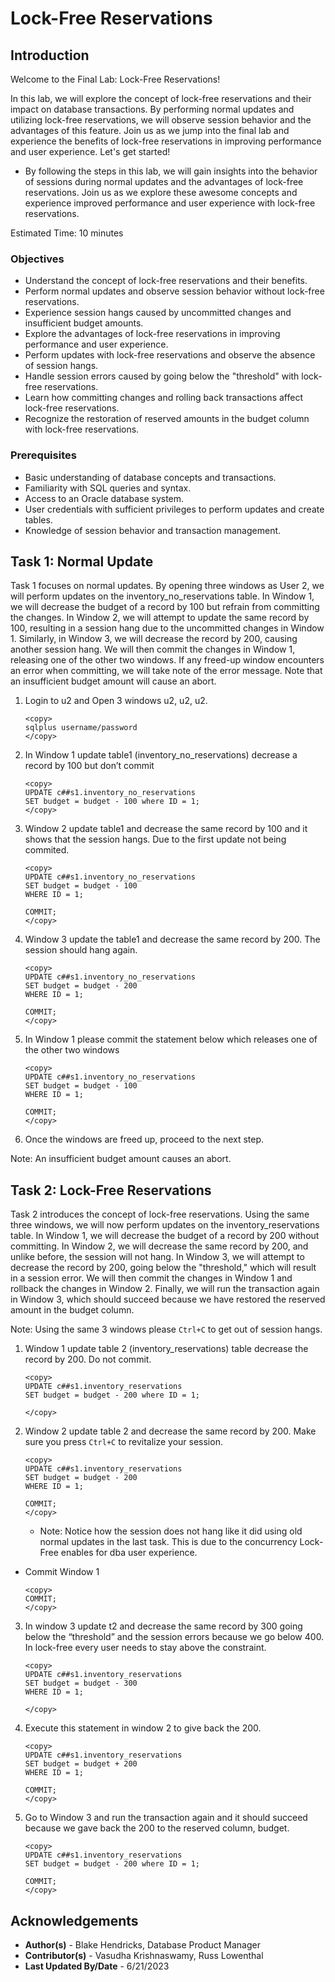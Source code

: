 # Lock-Free Reservations

## Introduction

Welcome to the Final Lab: Lock-Free Reservations!

In this lab, we will explore the concept of lock-free reservations and their impact on database transactions. By performing normal updates and utilizing lock-free reservations, we will observe session behavior and the advantages of this feature. Join us as we jump into the final lab and experience the benefits of lock-free reservations in improving performance and user experience. Let's get started!

* By following the steps in this lab, we will gain insights into the behavior of sessions during normal updates and the advantages of lock-free reservations. Join us as we explore these awesome concepts and experience improved performance and user experience with lock-free reservations.

Estimated Time: 10 minutes

### Objectives

* Understand the concept of lock-free reservations and their benefits.
* Perform normal updates and observe session behavior without lock-free reservations.
* Experience session hangs caused by uncommitted changes and insufficient budget amounts.
* Explore the advantages of lock-free reservations in improving performance and user experience.
* Perform updates with lock-free reservations and observe the absence of session hangs.
* Handle session errors caused by going below the "threshold" with lock-free reservations.
* Learn how committing changes and rolling back transactions affect lock-free reservations.
* Recognize the restoration of reserved amounts in the budget column with lock-free reservations.

### Prerequisites

* Basic understanding of database concepts and transactions.
* Familiarity with SQL queries and syntax.
* Access to an Oracle database system.
* User credentials with sufficient privileges to perform updates and create tables.
* Knowledge of session behavior and transaction management.

## Task 1: Normal Update

Task 1 focuses on normal updates. By opening three windows as User 2, we will perform updates on the inventory\_no\_reservations table. In Window 1, we will decrease the budget of a record by 100 but refrain from committing the changes. In Window 2, we will attempt to update the same record by 100, resulting in a session hang due to the uncommitted changes in Window 1. Similarly, in Window 3, we will decrease the record by 200, causing another session hang. We will then commit the changes in Window 1, releasing one of the other two windows. If any freed-up window encounters an error when committing, we will take note of the error message. Note that an insufficient budget amount will cause an abort.

1. Login to u2 and Open 3 windows u2, u2, u2.

    ```
    <copy>
    sqlplus username/password
    </copy>
    ```

2. In Window 1 update table1 (inventory\_no\_reservations) decrease a record by 100 but don’t commit

    ```
    <copy>
    UPDATE c##s1.inventory_no_reservations
    SET budget = budget - 100 where ID = 1;
    </copy>
    ```

3. Window 2 update table1 and decrease the same record by 100 and it shows that the session hangs. Due to the first update not being commited.

    ```
    <copy>
    UPDATE c##s1.inventory_no_reservations
    SET budget = budget - 100
    WHERE ID = 1;

    COMMIT;
    </copy>
    ```

4. Window 3 update the table1 and decrease the same record by 200. The session should hang again.

    ```
    <copy>
    UPDATE c##s1.inventory_no_reservations
    SET budget = budget - 200
    WHERE ID = 1;

    COMMIT;
    </copy>
    ```

5. In Window 1 please commit the statement below which releases one of the other two windows

    ```
    <copy>
    UPDATE c##s1.inventory_no_reservations
    SET budget = budget - 100
    WHERE ID = 1;

    COMMIT;
    </copy>
    ```

6. Once the windows are freed up, proceed to the next step.

Note: An insufficient budget amount causes an abort.

## Task 2: Lock-Free Reservations

Task 2 introduces the concept of lock-free reservations. Using the same three windows, we will now perform updates on the inventory\_reservations table. In Window 1, we will decrease the budget of a record by 200 without committing. In Window 2, we will decrease the same record by 200, and unlike before, the session will not hang. In Window 3, we will attempt to decrease the record by 200, going below the "threshold," which will result in a session error. We will then commit the changes in Window 1 and rollback the changes in Window 2. Finally, we will run the transaction again in Window 3, which should succeed because we have restored the reserved amount in the budget column.

Note: Using the same 3 windows please `Ctrl+C` to get out of session hangs.

1. Window 1 update table 2 (inventory\_reservations) table decrease the record by 200. Do not commit.

    ```
    <copy>
    UPDATE c##s1.inventory_reservations
    SET budget = budget - 200 where ID = 1;

    </copy>
    ```

2. Window 2 update table 2 and decrease the same record by 200. Make sure you press `Ctrl+C` to revitalize your session. 

    ```
    <copy>
    UPDATE c##s1.inventory_reservations
    SET budget = budget - 200
    WHERE ID = 1;

    COMMIT;
    </copy>
    ```

    * Note: Notice how the session does not hang like it did using old normal updates in the last task. This is due to the concurrency Lock-Free enables for dba user experience.

* Commit Window 1

    ```
    <copy>
    COMMIT;
    </copy>
    ```

3. In window 3 update t2 and decrease the same record by 300 going below the “threshold” and the session errors because we go below 400. In lock-free every user needs to stay above the constraint.

    ```
    <copy>
    UPDATE c##s1.inventory_reservations
    SET budget = budget - 300
    WHERE ID = 1;

    </copy>
    ```

4. Execute this statement in window 2 to give back the 200.

    ```
    <copy>
    UPDATE c##s1.inventory_reservations
    SET budget = budget + 200
    WHERE ID = 1;

    COMMIT;
    </copy>
    ```

5. Go to Window 3 and run the transaction again and it should succeed because we gave back the 200 to the reserved column, budget.

    ```
    <copy>
    UPDATE c##s1.inventory_reservations
    SET budget = budget - 200 where ID = 1;

    COMMIT;
    </copy>
    ```

## Acknowledgements

* **Author(s)** - Blake Hendricks, Database Product Manager
* **Contributor(s)** - Vasudha Krishnaswamy, Russ Lowenthal
* **Last Updated By/Date** - 6/21/2023
